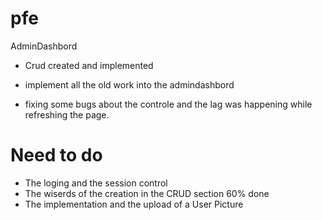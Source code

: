 # pfe
AdminDashbord

+ Crud created and implemented

+ implement all the old work into the admindashbord

+ fixing some bugs about the controle and the lag was
happening while refreshing the page. 

# Need to do
+ The loging and the session control 
+ The wiserds of the creation in the CRUD section 60% done
+ The implementation and the upload of a User Picture 


